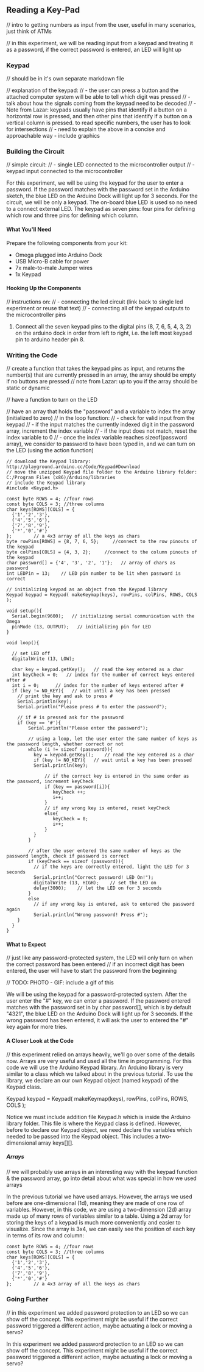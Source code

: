 ## Reading a Key-Pad

// intro to getting numbers as input from the user, useful in many scenarios, just think of ATMs

// in this experiment, we will be reading input from a keypad and treating it as a password, if the correct password is entered, an LED will light up


### Keypad
// should be in it's own separate markdown file

// explanation of the keypad:
//  - the user can press a button and the attached computer system will be able to tell which digit was pressed
//  - talk about how the signals coming from the keypad need to be decoded
//    - Note from Lazar: keypads usually have pins that identify if a button on a horizontal row is pressed, and then other pins that identify if a button on a vertical column is pressed. to read specific numbers, the user has to look for intersections
//    - need to explain the above in a concise and approachable way - include graphics


### Building the Circuit

// simple circuit:
//  - single LED connected to the microcontroller output
//  - keypad input connected to the microcontroller

For this experiment, we will be using the keypad for the user to enter a password. If the password matches with the password set in the Arduino sketch, the blue LED on the Arduino Dock will light up for 3 seconds. For the circuit, we will be only a keypad. The on-board blue LED is used so no need to a connect external LED. The keypad as seven pins: four pins for defining which row and three pins for defining which column.

#### What You'll Need

Prepare the following components from your kit:

* Omega plugged into Arduino Dock
* USB Micro-B cable for power
* 7x male-to-male Jumper wires
* 1x Keypad

#### Hooking Up the Components

// instructions on:
//  - connecting the led circuit (link back to single led experiment or reuse that text)
//  - connecting all of the keypad outputs to the microcontroller pins

1. Connect all the seven keypad pins to the digital pins (8, 7, 6, 5, 4, 3, 2) on the arduino dock in order from left to right, i.e. the left most keypad pin to arduino header pin 8.


### Writing the Code

// create a function that takes the keypad pins as input, and returns the number(s) that are currently pressed in an array, the array should be empty if no buttons are pressed
// note from Lazar: up to you if the array should be static or dynamic

// have a function to turn on the LED

// have an array that holds the "password" and a variable to index the array (initialized to zero)
// in the loop function:
//  - check for valid input from the keypad
//  - if the input matches the currently indexed digit in the password array, increment the index variable
//  - if the input does not match, reset the index variable to 0
//  - once the index variable reaches sizeof(password array), we consider to password to have been typed in, and we can turn on the LED (using the action function)

``` arduino
// download the Keypad library: http://playground.arduino.cc/Code/Keypad#Download
// move the unzipped Keypad file folder to the Arduino library folder: C:/Program Files (x86)/Arduino/libraries 
// include the Keypad library
#include <Keypad.h>

const byte ROWS = 4; //four rows
const byte COLS = 3; //three columns
char keys[ROWS][COLS] = {
  {'1','2','3'},
  {'4','5','6'},
  {'7','8','9'},
  {'*','0','#'}
};        // a 4x3 array of all the keys as chars
byte rowPins[ROWS] = {8, 7, 6, 5};     //connect to the row pinouts of the keypad
byte colPins[COLS] = {4, 3, 2};     //connect to the column pinouts of the keypad
char password[] = {'4', '3', '2', '1'};   // array of chars as password
int LEDPin = 13;    // LED pin number to be lit when password is correct

// initializing keypad as an object from the Keypad library
Keypad keypad = Keypad( makeKeymap(keys), rowPins, colPins, ROWS, COLS );

void setup(){
  Serial.begin(9600);   // initializing serial communication with the Omega
  pinMode (13, OUTPUT);   // initializing pin for LED
}

void loop(){

  // set LED off
  digitalWrite (13, LOW);
  
  char key = keypad.getKey();   // read the key entered as a char
  int keyCheck = 0;   // index for the number of correct keys entered after #
  int i = 0;      // index for the number of keys entered after #
  if (key != NO_KEY){   // wait until a key has been pressed
    // print the key and ask to press #
    Serial.println(key);    
    Serial.println("Please press # to enter the password");

    // if # is pressed ask for the password
    if (key == '#'){
        Serial.println("Please enter the password");

        // using a loop, let the user enter the same number of keys as the password length, whether correct or not
        while (i != sizeof (password)){
          key = keypad.getKey();    // read the key entered as a char
          if (key != NO_KEY){   // wait until a key has been pressed
          Serial.println(key);   
          
              // if the correct key is entered in the same order as the password, increment keyCheck
              if (key == password[i]){
                 keyCheck ++;
                 i++;
              }
              // if any wrong key is entered, reset keyCheck
              else{
                 keyCheck = 0;
                 i++;
              }
          }
        }

        // after the user entered the same number of keys as the password length, check if password is correct
        if (keyCheck == sizeof (password)){
          // if the keys are correctly entered, light the LED for 3 seconds
          Serial.println("Correct password! LED On!");
          digitalWrite (13, HIGH);    // set the LED on
          delay(3000);    // let the LED on for 3 seconds
        }
        else
          // if any wrong key is entered, ask to entered the password again
          Serial.println("Wrong password! Press #");   
    }
  }
}
``` 


#### What to Expect

// just like any password-protected system, the LED will only turn on when the correct password has been entered
// if an incorrect digit has been entered, the user will have to start the password from the beginning

// TODO: PHOTO - GIF: include a gif of this

We will be using the keypad for a password-protected system. After the user enter the "#" key, we can enter a password. If the password entered matches with the password set in by char password[], which is by default "4321", the blue LED on the Arduino Dock will light up for 3 seconds. If the wrong password has been entered, it will ask the user to entered the "#" key again for more tries.


#### A Closer Look at the Code

// this experiment relied on arrays heavily, we'll go over some of the details now. Arrays are very useful and used all the time in programming.
For this code we will use the Arduino Keypad library. An Arduino library is very similar to a class which we talked about in the previous tutorial. To use the library, we declare an our own Keypad object (named keypad) of the Keypad class.

Keypad keypad = Keypad( makeKeymap(keys), rowPins, colPins, ROWS, COLS );

Notice we must include addition file Keypad.h which is inside the Arduino library folder. This file is where the Keypad class is defined. However, before to declare our Keypad object, we need declare the variables which needed to be passed into the Keypad object. This includes a two-dimensional array keys[][].

##### Arrays

// we will probably use arrays in an interesting way with the keypad function & the password array, go into detail about what was special in how we used arrays

In the previous tutorial we have used arrays. However, the arrays we used before are one-dimensional (1d), meaning they are made of one row of variables. However, in this code, we are using a two-dimension (2d) array made up of many rows of variables similar to a table. Using a 2d array for storing the keys of a keypad is much more conveniently and easier to visualize. Since the array is 3x4, we can easily see the position of each key in terms of its row and column:

```
const byte ROWS = 4; //four rows
const byte COLS = 3; //three columns
char keys[ROWS][COLS] = {
  {'1','2','3'},
  {'4','5','6'},
  {'7','8','9'},
  {'*','0','#'}
};        // a 4x3 array of all the keys as chars
```

### Going Further

// in this experiment we added password protection to an LED so we can show off the concept. This experiment might be useful if the correct password triggered a different action, maybe actuating a lock or moving a servo?

In this experiment we added password protection to an LED so we can show off the concept. This experiment might be useful if the correct password triggered a different action, maybe actuating a lock or moving a servo?